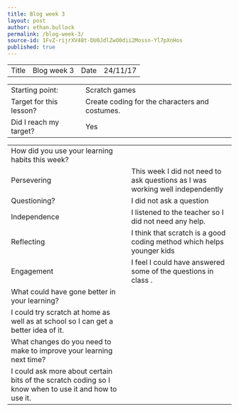 ```yaml
---
title: Blog week 3
layout: post
author: ethan.bullock
permalink: /blog-week-3/
source-id: 1FvZ-rijrXV48t-DU0JdlZwO0dii2Mossn-Yl7pXnHos
published: true
---
```

<table>
  <tr>
    <td>Title</td>
    <td>Blog week 3</td>
    <td>Date</td>
    <td>24/11/17</td>
  </tr>
</table>


<table>
  <tr>
    <td>Starting point:</td>
    <td>Scratch games</td>
  </tr>
  <tr>
    <td>Target for this lesson?</td>
    <td>Create coding for the characters and costumes.</td>
  </tr>
  <tr>
    <td>Did I reach my target? </td>
    <td>Yes</td>
  </tr>
</table>


<table>
  <tr>
    <td>How did you use your learning habits this week?</td>
    <td></td>
  </tr>
  <tr>
    <td>Persevering</td>
    <td>This week I did not need to ask questions as I was working well independently</td>
  </tr>
  <tr>
    <td>Questioning?</td>
    <td>I did not ask a question</td>
  </tr>
  <tr>
    <td>Independence</td>
    <td>I listened to the teacher so I did not need any help.</td>
  </tr>
  <tr>
    <td>Reflecting</td>
    <td>I think that scratch is a good coding method which helps younger kids</td>
  </tr>
  <tr>
    <td>Engagement</td>
    <td>I feel I could have answered some of the questions in class .</td>
  </tr>
  <tr>
    <td>What could have gone better in your learning?</td>
    <td></td>
  </tr>
  <tr>
    <td>I could try scratch at home as well as at school so I can get a better idea of it.</td>
    <td></td>
  </tr>
  <tr>
    <td>What changes do you need to make to improve your learning next time?</td>
    <td></td>
  </tr>
  <tr>
    <td>I could ask more about certain bits of the scratch coding so I know when to use it and how to use it.</td>
    <td></td>
  </tr>
</table>



